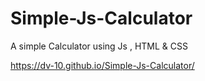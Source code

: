 # Simple-Js-Calculator
A simple Calculator using Js , HTML &amp; CSS

https://dv-10.github.io/Simple-Js-Calculator/
